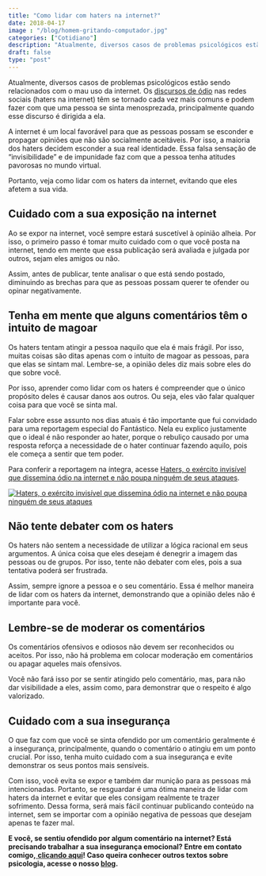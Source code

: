 ```yaml
---
title: "Como lidar com haters na internet?"
date: 2018-04-17
image : "/blog/homem-gritando-computador.jpg"
categories: ["Cotidiano"]
description: "Atualmente, diversos casos de problemas psicológicos estão sendo relacionados com o mau uso da internet. Os discursos de ódio, haters na internet..."
draft: false
type: "post"
---
```



Atualmente, diversos casos de problemas psicológicos estão sendo relacionados com o mau uso da internet. Os [discursos de ódio](https://www.infoescola.com/direito/discurso-de-odio/) nas redes sociais (haters na internet) têm se tornado cada vez mais comuns e podem fazer com que uma pessoa se sinta menosprezada, principalmente quando esse discurso é dirigida a ela.

A internet é um local favorável para que as pessoas possam se esconder e propagar opiniões que não são socialmente aceitáveis. Por isso, a maioria dos haters decidem esconder a sua real identidade. Essa falsa sensação de “invisibilidade” e de impunidade faz com que a pessoa tenha atitudes pavorosas no mundo virtual.

Portanto, veja como lidar com os haters da internet, evitando que eles afetem a sua vida.

## **Cuidado com a sua exposição na internet**

Ao se expor na internet, você sempre estará suscetível à opinião alheia. Por isso, o primeiro passo é tomar muito cuidado com o que você posta na internet, tendo em mente que essa publicação será avaliada e julgada por outros, sejam eles amigos ou não.

Assim, antes de publicar, tente analisar o que está sendo postado, diminuindo as brechas para que as pessoas possam querer te ofender ou opinar negativamente.

## **Tenha em mente que alguns comentários têm o intuito de magoar**

Os haters tentam atingir a pessoa naquilo que ela é mais frágil. Por isso, muitas coisas são ditas apenas com o intuito de magoar as pessoas, para que elas se sintam mal. Lembre-se, a opinião deles diz mais sobre eles do que sobre você.

Por isso, aprender como lidar com os haters é compreender que o único propósito deles é causar danos aos outros. Ou seja, eles vão falar qualquer coisa para que você se sinta mal.

Falar sobre esse assunto nos dias atuais é tão importante que fui convidado para uma reportagem especial do Fantástico. Nela eu explico justamente que o ideal é não responder ao hater, porque o rebuliço causado por uma resposta reforça a necessidade de o hater continuar fazendo aquilo, pois ele começa a sentir que tem poder.

Para conferir  a reportagem na íntegra, acesse [Haters, o exército invisível que dissemina ódio na internet e não poupa ninguém de seus ataques](https://g1.globo.com/fantastico/noticia/2021/09/05/haters-o-exercito-invisivel-que-dissemina-odio-na-internet-e-nao-poupa-ninguem-de-seus-ataques.ghtml).

[![Haters, o exército invisível que dissemina ódio na internet e não poupa ninguém de seus ataques](/blog/haters-o-exercito-invisivel-que-dissemina-odio-na-internet-e-nao-poupa-ninguem-de-seus-ataques.jpg)](https://g1.globo.com/fantastico/noticia/2021/09/05/haters-o-exercito-invisivel-que-dissemina-odio-na-internet-e-nao-poupa-ninguem-de-seus-ataques.ghtml)

## **Não tente debater com os haters**

Os haters não sentem a necessidade de utilizar a lógica racional em seus argumentos. A única coisa que eles desejam é denegrir a imagem das pessoas ou de grupos. Por isso, tente não debater com eles, pois a sua tentativa poderá ser frustrada.

Assim, sempre ignore a pessoa e o seu comentário. Essa é melhor maneira de lidar com os haters da internet, demonstrando que a opinião deles não é importante para você.

## **Lembre-se de moderar os comentários**

Os comentários ofensivos e odiosos não devem ser reconhecidos ou aceitos. Por isso, não há problema em colocar moderação em comentários ou apagar aqueles mais ofensivos.

Você não fará isso por se sentir atingido pelo comentário, mas, para não dar visibilidade a eles, assim como, para demonstrar que o respeito é algo valorizado.

## **Cuidado com a sua insegurança**

O que faz com que você se sinta ofendido por um comentário geralmente é a insegurança, principalmente, quando o comentário o atingiu em um ponto crucial. Por isso, tenha muito cuidado com a sua insegurança e evite demonstrar os seus pontos mais sensíveis.

Com isso, você evita se expor e também dar munição para as pessoas má intencionadas. Portanto, se resguardar é uma ótima maneira de lidar com haters da internet e evitar que eles consigam realmente te trazer sofrimento. Dessa forma, será mais fácil continuar publicando conteúdo na internet, sem se importar com a opinião negativa de pessoas que desejam apenas te fazer mal.

**E você, se sentiu ofendido por algum comentário na internet? Está precisando trabalhar a sua insegurança emocional? Entre em contato comigo,**[ **clicando aqui**](/contato/)**! Caso queira conhecer outros textos sobre psicologia, acesse o nosso [blog](/blog/).**